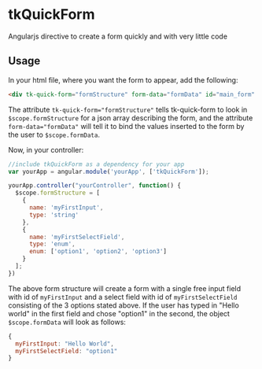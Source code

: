 # tkQuickForm
Angularjs directive to create a form quickly and with very little code
## Usage
In your html file, where you want the form to appear, add the following:

```html
<div tk-quick-form="formStructure" form-data="formData" id="main_form" ></div>
```

The attribute `tk-quick-form="formStructure"` tells tk-quick-form to look in `$scope.formStructure` for a json array describing the form, and the attribute `form-data="formData"` will tell it to bind the values inserted to the form by the user to `$scope.formData`.

Now, in your controller:

```js
//include tkQuickForm as a dependency for your app
var yourApp = angular.module('yourApp', ['tkQuickForm']);

yourApp.controller("yourController", function() {
  $scope.formStructure = [
    {
      name: 'myFirstInput',
      type: 'string'
    },
    {
      name: 'myFirstSelectField',
      type: 'enum',
      enum: ['option1', 'option2', 'option3']
    }
  ];
})
```

The above form structure will create a form with a single free input field with id of `myFirstInput` and a select field with id of `myFirstSelectField` consisting of the 3 options stated above. If the user has typed in "Hello world" in the first field and chose "option1" in the second, the object `$scope.formData` will look as follows:

```js
{
  myFirstInput: "Hello World",
  myFirstSelectField: "option1"
}
```